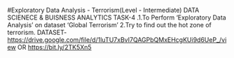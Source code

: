 #Exploratory Data Analysis - Terrorism(Level - Intermediate)
DATA SCIENECE & BUISNESS ANALYTICS TASK-4
.1.To Perform ‘Exploratory Data Analysis’ on dataset ‘Global Terrorism’
2.Try to find out the hot zone of terrorism.
DATASET-https://drive.google.com/file/d/1luTU7xBvI7QAGPbQMxEHcgKUi9d6UeP_/view OR https://bit.ly/2TK5Xn5
